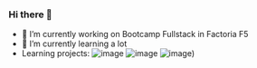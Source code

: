 ### Hi there 👋
- 🔭 I’m currently working on Bootcamp Fullstack in Factoria F5
- 🌱 I’m currently learning a lot
- Learning projects:
![image](https://user-images.githubusercontent.com/104829298/181358467-7870a543-5af7-44f5-a4c9-412fbff6027c.png)
![image](https://user-images.githubusercontent.com/104829298/181358547-ef548c14-75ae-4e1a-b21d-1380c2e8fe97.png)
![image](https://github.com/danimartinjuarez/MarNieblaBack/raw/main/public/Images/Pag.Questions.jpg))
